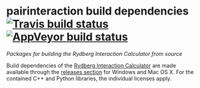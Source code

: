 # pairinteraction build dependencies [![Travis build status][travis-svg]][travis-link] [![AppVeyor build status][appveyor-svg]][appveyor-link]
*Packages for building the Rydberg Interaction Calculator from source*

Build dependencies of the [Rydberg Interaction Calculator](https://github.com/pairinteraction/pairinteraction) are made available through the [releases section](https://github.com/pairinteraction/pairinteraction-build-dependencies/releases) for Windows and Mac OS X.
For the contained C++ and Python libraries, the individual licenses apply.

[travis-svg]: https://travis-ci.org/pairinteraction/pairinteraction-build-dependencies.svg?branch=master
[travis-link]: https://travis-ci.org/pairinteraction/pairinteraction-build-dependencies

[appveyor-svg]: https://ci.appveyor.com/api/projects/status/tgsc3sfwjk6ed9qy/branch/master?svg=true
[appveyor-link]: https://ci.appveyor.com/project/pairinteraction/pairinteraction-build-dependencies/branch/master
